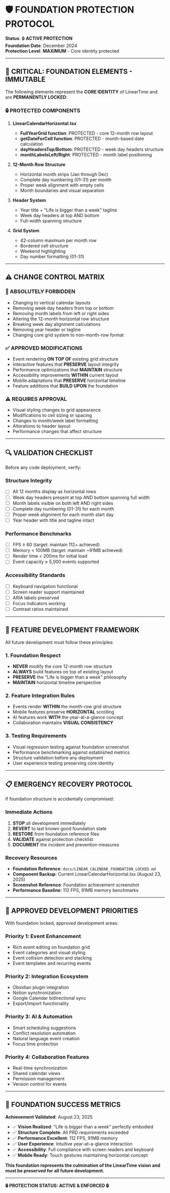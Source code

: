 # 🛡️ FOUNDATION PROTECTION PROTOCOL

**Status**: 🔒 **ACTIVE PROTECTION**  
**Foundation Date**: December 2024  
**Protection Level**: **MAXIMUM** - Core identity protected

---

## 🚨 **CRITICAL: FOUNDATION ELEMENTS - IMMUTABLE**

The following elements represent the **CORE IDENTITY** of LinearTime and are **PERMANENTLY LOCKED**:

### **🔒 PROTECTED COMPONENTS**

1. **LinearCalendarHorizontal.tsx**
   - **FullYearGrid function**: PROTECTED - core 12-month row layout
   - **getDateForCell function**: PROTECTED - month-based date calculation
   - **dayHeadersTop/Bottom**: PROTECTED - week day headers structure
   - **monthLabelsLeft/Right**: PROTECTED - month label positioning

2. **12-Month Row Structure**
   - Horizontal month strips (Jan through Dec)
   - Complete day numbering (01-31) per month
   - Proper week alignment with empty cells
   - Month boundaries and visual separation

3. **Header System**
   - Year title + "Life is bigger than a week" tagline
   - Week day headers at top AND bottom
   - Full-width spanning structure

4. **Grid System**
   - 42-column maximum per month row
   - Bordered cell structure
   - Weekend highlighting
   - Day number formatting (01-31)

---

## ⚠️ **CHANGE CONTROL MATRIX**

### **🚫 ABSOLUTELY FORBIDDEN**
- Changing to vertical calendar layouts
- Removing week day headers from top or bottom
- Removing month labels from left or right sides
- Altering the 12-month horizontal row structure
- Breaking week day alignment calculations
- Removing year header or tagline
- Changing core grid system to non-month-row format

### **✅ APPROVED MODIFICATIONS**
- Event rendering **ON TOP OF** existing grid structure
- Interactive features that **PRESERVE** layout integrity  
- Performance optimizations that **MAINTAIN** structure
- Accessibility improvements **WITHIN** current layout
- Mobile adaptations that **PRESERVE** horizontal timeline
- Feature additions that **BUILD UPON** the foundation

### **⚠️ REQUIRES APPROVAL**
- Visual styling changes to grid appearance
- Modifications to cell sizing or spacing
- Changes to month/week label formatting
- Alterations to header layout
- Performance changes that affect structure

---

## 🔍 **VALIDATION CHECKLIST**

Before any code deployment, verify:

### **Structure Integrity**
- [ ] All 12 months display as horizontal rows
- [ ] Week day headers present at top AND bottom spanning full width
- [ ] Month labels visible on both left AND right sides
- [ ] Complete day numbering (01-31) for each month
- [ ] Proper week alignment for each month start day
- [ ] Year header with title and tagline intact

### **Performance Benchmarks**
- [ ] FPS ≥ 60 (target: maintain 112+ achieved)
- [ ] Memory < 100MB (target: maintain ~91MB achieved)
- [ ] Render time < 200ms for initial load
- [ ] Event capacity ≥ 5,000 events supported

### **Accessibility Standards**
- [ ] Keyboard navigation functional
- [ ] Screen reader support maintained
- [ ] ARIA labels preserved
- [ ] Focus indicators working
- [ ] Contrast ratios maintained

---

## 🎯 **FEATURE DEVELOPMENT FRAMEWORK**

All future development must follow these principles:

### **1. Foundation Respect**
- **NEVER** modify the core 12-month row structure
- **ALWAYS** build features on top of existing layout
- **PRESERVE** the "Life is bigger than a week" philosophy
- **MAINTAIN** horizontal timeline perspective

### **2. Feature Integration Rules**
- Events render **WITHIN** the month-row grid structure
- Mobile features preserve **HORIZONTAL** scrolling
- AI features work **WITH** the year-at-a-glance concept
- Collaboration maintains **VISUAL CONSISTENCY**

### **3. Testing Requirements**
- Visual regression testing against foundation screenshot
- Performance benchmarking against established metrics
- Structure validation before any deployment
- User experience testing preserving core identity

---

## 📋 **EMERGENCY RECOVERY PROTOCOL**

If foundation structure is accidentally compromised:

### **Immediate Actions**
1. **STOP** all development immediately
2. **REVERT** to last known good foundation state
3. **RESTORE** from foundation reference files
4. **VALIDATE** against protection checklist
5. **DOCUMENT** the incident and prevention measures

### **Recovery Resources**
- **Foundation Reference**: `docs/LINEAR_CALENDAR_FOUNDATION_LOCKED.md`
- **Component Backup**: Current LinearCalendarHorizontal.tsx (August 23, 2025)
- **Screenshot Reference**: Foundation achievement screenshot
- **Performance Baseline**: 112 FPS, 91MB memory benchmarks

---

## 🚀 **APPROVED DEVELOPMENT PRIORITIES**

With foundation locked, approved development areas:

### **Priority 1: Event Enhancement** 
- Rich event editing on foundation grid
- Event categories and visual styling
- Event collision detection and stacking
- Event templates and recurring events

### **Priority 2: Integration Ecosystem**
- Obsidian plugin integration
- Notion synchronization  
- Google Calendar bidirectional sync
- Export/import functionality

### **Priority 3: AI & Automation**
- Smart scheduling suggestions
- Conflict resolution automation
- Natural language event creation
- Focus time protection

### **Priority 4: Collaboration Features**
- Real-time synchronization
- Shared calendar views
- Permission management
- Version control for events

---

## 🎉 **FOUNDATION SUCCESS METRICS**

**Achievement Validated**: August 23, 2025

- ✅ **Vision Realized**: "Life is bigger than a week" perfectly embodied
- ✅ **Structure Complete**: All PRD requirements exceeded  
- ✅ **Performance Excellent**: 112 FPS, 91MB memory
- ✅ **User Experience**: Intuitive year-at-a-glance interaction
- ✅ **Accessibility**: Full compliance with screen readers and keyboard
- ✅ **Mobile Ready**: Touch gestures maintaining horizontal concept

**This foundation represents the culmination of the LinearTime vision and must be preserved for all future development.**

---

**🔒 PROTECTION STATUS: ACTIVE & ENFORCED 🔒**
